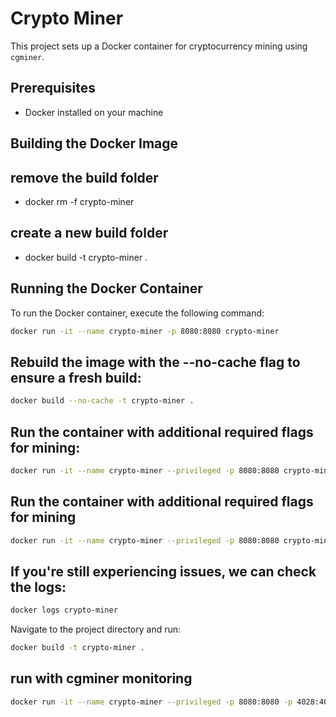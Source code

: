 # Crypto Miner

This project sets up a Docker container for cryptocurrency mining using `cgminer`.

## Prerequisites

- Docker installed on your machine

## Building the Docker Image


## remove the build folder
- docker rm -f crypto-miner

## create a new build folder
- docker build -t crypto-miner .

## Running the Docker Container
To run the Docker container, execute the following command:
```sh
docker run -it --name crypto-miner -p 8080:8080 crypto-miner
```

## Rebuild the image with the --no-cache flag to ensure a fresh build:
```sh
docker build --no-cache -t crypto-miner .
```

## Run the container with additional required flags for mining:
```sh
docker run -it --name crypto-miner --privileged -p 8080:8080 crypto-miner
```

## Run the container with additional required flags for mining
```sh
docker run -it --name crypto-miner --privileged -p 8080:8080 crypto-miner
```

## If you're still experiencing issues, we can check the logs:
```sh
docker logs crypto-miner
```

Navigate to the project directory and run:

```sh
docker build -t crypto-miner .
```


## run with cgminer monitoring
```sh
docker run -it --name crypto-miner --privileged -p 8080:8080 -p 4028:4028 crypto-miner
```